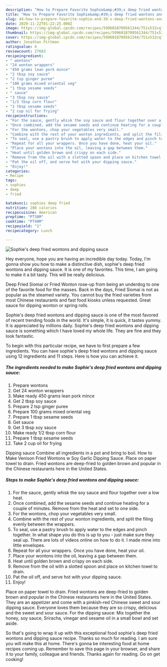 ```yaml
---
description: "How to Prepare Favorite Sophie&amp;#39;s deep fried wontons and dipping sauce"
title: "How to Prepare Favorite Sophie&amp;#39;s deep fried wontons and dipping sauce"
slug: 44-how-to-prepare-favorite-sophie-and-39-s-deep-fried-wontons-and-dipping-sauce
date: 2020-11-22T01:22:25.008Z
image: https://img-global.cpcdn.com/recipes/5996018709561344/751x532cq70/sophies-deep-fried-wontons-and-dipping-sauce-recipe-main-photo.jpg
thumbnail: https://img-global.cpcdn.com/recipes/5996018709561344/751x532cq70/sophies-deep-fried-wontons-and-dipping-sauce-recipe-main-photo.jpg
cover: https://img-global.cpcdn.com/recipes/5996018709561344/751x532cq70/sophies-deep-fried-wontons-and-dipping-sauce-recipe-main-photo.jpg
author: Jonathan Pittman
ratingvalue: 4
reviewcount: 27683
recipeingredient:
- " wontons"
- "24 wonton wrappers"
- "450 grams lean pork mince"
- "2 tbsp soy sauce"
- "2 tsp ginger puree"
- "100 grams mixed oriental veg"
- "1 tbsp sesame seeds"
- " sauce"
- "3 tbsp soy sauce"
- "1/2 tbsp corn flour"
- "1 tbsp sesame seeds"
- "2 cup oil for frying"
recipeinstructions:
- "For the sauce, gently whisk the soy sauce and flour together over a low heat."
- "Once combined, add the sesame seeds and continue heating for a couple of minutes. Remove from the heat and set to one side."
- "For the wontons, chop your vegetables very small."
- "Combine with the rest of your wonton ingredients, and split the filing evenly between the wrappers."
- "To seal, use a pastry brush to apply water to the edges and pinch together. In what shape you do this is up to you - just make sure they seal up. There are lots of videos online on how to do it. I made mine into little envelopes."
- "Repeat for all your wrappers. Once you have done, heat your oil."
- "Place your wontons into the oil, leaving a gap between them."
- "Heat until golden brown and crispy on each side."
- "Remove from the oil with a slotted spoon and place on kitchen towel to drain."
- "Pat the oil off, and serve hot with your dipping sauce."
- "Enjoy!"
categories:
- Recipe
tags:
- sophies
- deep
- fried

katakunci: sophies deep fried 
nutrition: 288 calories
recipecuisine: American
preptime: "PT38M"
cooktime: "PT40M"
recipeyield: "1"
recipecategory: Lunch

---
```



![Sophie&#39;s deep fried wontons and dipping sauce](https://img-global.cpcdn.com/recipes/5996018709561344/751x532cq70/sophies-deep-fried-wontons-and-dipping-sauce-recipe-main-photo.jpg)

Hey everyone, hope you are having an incredible day today. Today, I'm gonna show you how to make a distinctive dish, sophie&#39;s deep fried wontons and dipping sauce. It is one of my favorites. This time, I am going to make it a bit tasty. This will be really delicious.

Deep Fried Siomai or Fried Wonton rose-up from being an underdog to one of the favorite food for the masses. Back in the days, Fried Siomai is not as popular as the steamed variety. You cannot buy the fried varieties from most Chinese restaurants and fast food kiosks unless requested. Great sauce for dipping wonton or spring rolls.

Sophie&#39;s deep fried wontons and dipping sauce is one of the most favored of recent trending foods in the world. It's simple, it is quick, it tastes yummy. It is appreciated by millions daily. Sophie&#39;s deep fried wontons and dipping sauce is something which I have loved my whole life. They are fine and they look fantastic.


To begin with this particular recipe, we have to first prepare a few ingredients. You can have sophie&#39;s deep fried wontons and dipping sauce using 12 ingredients and 11 steps. Here is how you can achieve it.

<!--inarticleads1-->

##### The ingredients needed to make Sophie&#39;s deep fried wontons and dipping sauce:

1. Prepare  wontons
1. Get 24 wonton wrappers
1. Make ready 450 grams lean pork mince
1. Get 2 tbsp soy sauce
1. Prepare 2 tsp ginger puree
1. Prepare 100 grams mixed oriental veg
1. Prepare 1 tbsp sesame seeds
1. Get  sauce
1. Get 3 tbsp soy sauce
1. Make ready 1/2 tbsp corn flour
1. Prepare 1 tbsp sesame seeds
1. Take 2 cup oil for frying


Dipping sauce Combine all ingredients in a pot and bring to boil. How to Make Venison Fried Wontons w Soy Garlic Dipping Sauce. Place on paper towel to drain. Fried wontons are deep-fried to golden brown and popular in the Chinese restaurants here in the United States. 

<!--inarticleads2-->

##### Steps to make Sophie&#39;s deep fried wontons and dipping sauce:

1. For the sauce, gently whisk the soy sauce and flour together over a low heat.
1. Once combined, add the sesame seeds and continue heating for a couple of minutes. Remove from the heat and set to one side.
1. For the wontons, chop your vegetables very small.
1. Combine with the rest of your wonton ingredients, and split the filing evenly between the wrappers.
1. To seal, use a pastry brush to apply water to the edges and pinch together. In what shape you do this is up to you - just make sure they seal up. There are lots of videos online on how to do it. I made mine into little envelopes.
1. Repeat for all your wrappers. Once you have done, heat your oil.
1. Place your wontons into the oil, leaving a gap between them.
1. Heat until golden brown and crispy on each side.
1. Remove from the oil with a slotted spoon and place on kitchen towel to drain.
1. Pat the oil off, and serve hot with your dipping sauce.
1. Enjoy!


Place on paper towel to drain. Fried wontons are deep-fried to golden brown and popular in the Chinese restaurants here in the United States. They are an appetizer and come with a pinkish-red Chinese sweet and sour dipping sauce. Everyone loves them because they are so crispy, delicious and the sweet and sour sauce. For the dipping sauce: Mix together the honey, soy sauce, Sriracha, vinegar and sesame oil in a small bowl and set aside. 

So that's going to wrap it up with this exceptional food sophie&#39;s deep fried wontons and dipping sauce recipe. Thanks so much for reading. I am sure you will make this at home. There's gonna be interesting food at home recipes coming up. Remember to save this page in your browser, and share it to your family, colleague and friends. Thanks again for reading. Go on get cooking!
